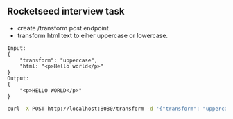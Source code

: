 ## Rocketseed interview task 

- create /transform post endpoint 
- transform html text to eiher uppercase or lowercase.

```
Input:
{
    "transform": "uppercase",
    "html: "<p>Hello world</p>"
}
Output:
{
    "<p>HELLO WORLD</p>"
}
```

```bash
curl -X POST http://localhost:8080/transform -d '{"transform": "uppercase", "html": "<p>Hello world</p>"}' -H "Content-Type: application/json"
```